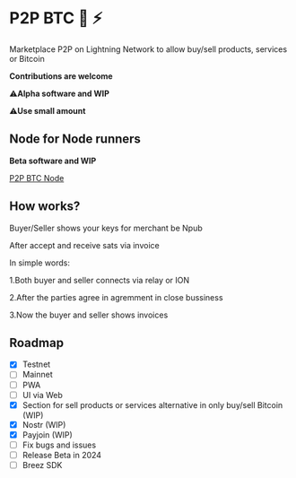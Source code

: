 # P2P BTC 🔑 ⚡

Marketplace P2P on Lightning Network to allow buy/sell products, services or Bitcoin

**Contributions are welcome**

⚠️**Alpha software and WIP**

⚠️**Use small amount**

## Node for Node runners

**Beta software and WIP**

[P2P BTC Node](https://github.com/AreaLayer/P2PBTC-Node/)

## How works? 

Buyer/Seller shows your keys for merchant be Npub

After accept and receive sats via invoice

In simple words:

1.Both buyer and seller connects via relay or ION

2.After the parties agree in agremment in close bussiness

3.Now the buyer and seller shows invoices

## Roadmap

- [X] Testnet
- [ ] Mainnet
- [ ] PWA
- [ ] UI via Web
- [x] Section for sell products or services alternative in only buy/sell Bitcoin (WIP)
- [x] Nostr (WIP)
- [x] Payjoin (WIP)
- [ ] Fix bugs and issues
- [ ] Release Beta in 2024
- [ ] Breez SDK

